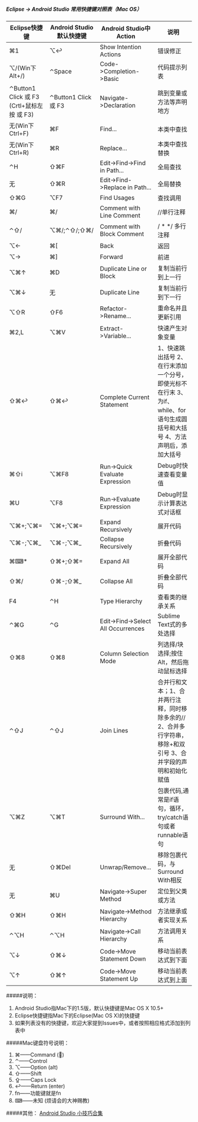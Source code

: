 ##### Eclipse -> Android Studio 常用快捷键对照表（Mac OS）

Eclipse快捷键|Android Studio默认快捷键|Android Studio中Action|说明
---|---|---|---
⌘1|⌥↩|Show Intention Actions|错误修正
⌥/(Win下Alt+/)|⌃Space|Code->Completion->Basic|代码提示列表
⌃Button1 Click 或 F3 (Crtl+鼠标左按 或 F3)|⌃Button1 Click 或 F3|Navigate->Declaration|跳到变量或方法等声明地方
无(Win下Ctrl+F)|⌘F|Find...|本类中查找
无(Win下Ctrl+R)|⌘R|Replace...|本类中查找替换
⌃H|⇧⌘F|Edit->Find->Find in Path...|全局查找
无|⇧⌘R|Edit->Find->Replace in Path...|全局替换
⇧⌘G|⌥F7|Find Usages|查找调用
⌘/|⌘/|Comment with Line Comment|//单行注释
⌃⇧/|⌥⌘/;⌃⇧/;⇧⌘/|Comment with Block Comment|  / *  */   多行注释
⌥←|⌘[|Back|返回
⌥→|⌘]|Forward|前进
⌥⌘↑|⌘D|Duplicate Line or Block|复制当前行到上一行
⌥⌘↓|无|Duplicate Line|复制当前行到下一行
⌥⇧R|⇧F6|Refactor->Rename...|重命名并且更新引用
⌘2,L|⌥⌘V|Extract->Variable...|快速产生对象变量
⇧⌘↩|⇧⌘↩|Complete Current Statement|1、快速跳出括号 2、在行末添加一个分号，即使光标不在行末 3、为if、while、for 语句生成圆括号和大括号 4、方法声明后，添加大括号
⌘⇧i|⌥⌘F8|Run->Quick Evaluate Expression|Debug时快速查看变量值
⌘U|⌥F8|Run->Evaluate Expression|Debug时显示计算表达式对话框
⌥⌘+;⌥⌘=|⌥⌘+;⌥⌘=|Expand Recursively|展开代码
⌥⌘-;⌥⌘_|⌥⌘-;⌥⌘_|Collapse Recursively|折叠代码
⌘⌨*|⇧⌘+;⇧⌘=|Expand All|展开全部代码
⇧⌘/|⇧⌘-;⇧⌘_|Collapse All|折叠全部代码
F4|⌃H|Type Hierarchy|查看类的继承关系
⌃⌘G|⌃G|Edit->Find->Select All Occurrences|Sublime Text式的多处选择
⇧⌘8|⇧⌘8|Column Selection Mode|列选择/块选择;按住Alt，然后拖动鼠标选择
⌃⇧J|⌃⇧J|Join Lines|合并行和文本；1、合并两行注释，同时移除多余的// 2、合并多行字符串，移除+和双引号 3、合并字段的声明和初始化赋值
⌥⌘Z|⌥⌘T|Surround With...|包裹代码,通常是if语句，循环，try/catch语句或者runnable语句
无|⇧⌘Del|Unwrap/Remove...|移除包裹代码，与Surround With相反
无|⌘U|Navigate->Super Method|定位到父类或方法
⇧⌘H|⇧⌘H|Navigate->Method Hierarchy|方法继承或者实现关系
⌃⌥H|⌃⌥H|Navigate->Call Hierarchy|方法调用关系
⌥↓|⇧⌘↓|Code->Move Statement Down|移动当前表达式到下面
⌥↑|⇧⌘↑|Code->Move Statement Up|移动当前表达式到上面


    
    
    
    
#####说明：
1. Android Studio指Mac下的1.5版，默认快捷键是Mac OS X 10.5+
2. Eclipse快捷键指Mac下的Eclipse(Mac OS X)的快捷键
3. 如果列表没有的快捷键，欢迎大家提到Issues中，或者按照相应格式添加到列表中  


#####Mac键盘符号说明：
1. ⌘——Command ()
2. ⌃——Control
3. ⌥——Option (alt)
4. ⇧——Shift
5. ⇪——Caps Lock
6. ↩——Return (enter)
7. fn——功能键就是fn
8. ⌨——未知 (烦请会的大神赐教)
  
#####其他：
[Android Studio 小技巧合集](http://laobie.github.io/android/2016/02/14/android-studio-tips.html)
